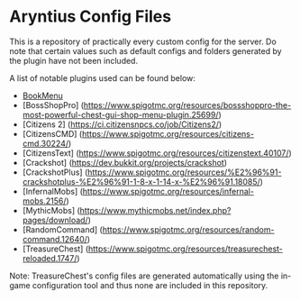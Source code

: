 # Aryntius Config Files
This is a repository of practically every custom config for the server.
Do note that certain values such as default configs and folders generated by the plugin have not been included.

A list of notable plugins used can be found below:
- [BookMenu](https://www.spigotmc.org/resources/bookmenu.41111/)
- [BossShopPro] (https://www.spigotmc.org/resources/bossshoppro-the-most-powerful-chest-gui-shop-menu-plugin.25699/)
- [Citizens 2] (https://ci.citizensnpcs.co/job/Citizens2/)
- [CitizensCMD] (https://www.spigotmc.org/resources/citizens-cmd.30224/)
- [CitizensText] (https://www.spigotmc.org/resources/citizenstext.40107/)
- [Crackshot] (https://dev.bukkit.org/projects/crackshot)
- [CrackshotPlus] (https://www.spigotmc.org/resources/%E2%96%91-crackshotplus-%E2%96%91-1-8-x-1-14-x-%E2%96%91.18085/)
- [InfernalMobs] (https://www.spigotmc.org/resources/infernal-mobs.2156/)
- [MythicMobs] (https://www.mythicmobs.net/index.php?pages/download/)
- [RandomCommand] (https://www.spigotmc.org/resources/random-command.12640/)
- [TreasureChest] (https://www.spigotmc.org/resources/treasurechest-reloaded.1747/)

Note: TreasureChest's config files are generated automatically using the in-game configuration tool and thus none are included in this repository.